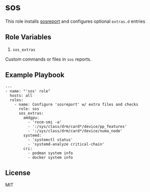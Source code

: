 sos
=========

This role installs [sosreport](https://github.com/sosreport/sos)
and configures optional `extras.d` entries

Role Variables
--------------

1. `sos_extras`

Custom commands or files in `sos` reports.

Example Playbook
----------------

    ---
    - name: "'sos' role"
      hosts: all
      roles:
        - name: Configure 'sosreport' w/ extra files and checks
          role: sos
          sos_extras:
            amdgpu:
              - 'rocm-smi -a'
              - ':/sys/class/drm/card*/device/pp_features'
              - ':/sys/class/drm/card*/device/numa_node'
            systemd:
              - 'systemctl status'
              - 'systemd-analyze critical-chain'
            cri:
              - podman system info
              - docker system info

License
-------

MIT
